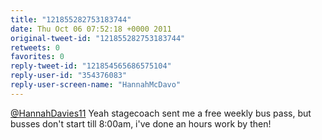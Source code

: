 ```yaml
---
title: "121855282753183744"
date: Thu Oct 06 07:52:18 +0000 2011
original-tweet-id: "121855282753183744"
retweets: 0
favorites: 0
reply-tweet-id: "121854565686575104"
reply-user-id: "354376083"
reply-user-screen-name: "HannahMcDavo"
---
```

<a href="https://twitter.com/HannahDavies11">@HannahDavies11</a> Yeah stagecoach sent me a free weekly bus pass, but busses don't start till 8:00am, i've done an hours work by then!
